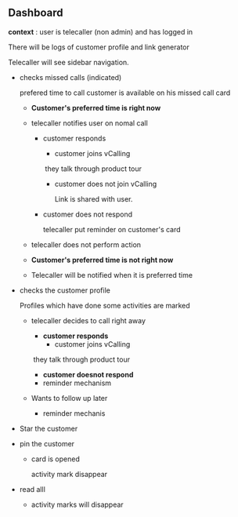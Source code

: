 ## Dashboard

**context** : user is telecaller (non admin) and has logged in

There will be logs of customer profile and link generator

Telecaller will see sidebar navigation.

* checks missed calls (indicated)

  prefered time to call customer is available on his missed call card

  * **Customer's preferred time is right now**


  * telecaller notifies user on nomal call

    * customer responds 

      * customer joins vCalling	

      ​       they talk through product tour

      * customer does not join vCalling

        Link is shared with user. 

    * customer does not respond 

      telecaller put reminder on customer's card

  * telecaller does not perform action 

  * **Customer's preferred time is not right now**

  * Telecaller will be notified when it is preferred time 

* checks the customer profile

  Profiles which have done some activities are marked 

  * telecaller decides to call right away

    * **customer responds** 
      * customer joins vCalling

    ​       they talk through product tour

    * **customer doesnot respond** 
    * reminder mechanism 

  * Wants to follow up later

    * reminder mechanis

* Star the customer

* pin the customer 

  * card is opened 

    activity mark disappear 

* read alll

  * activity marks will disappear 

  ​
